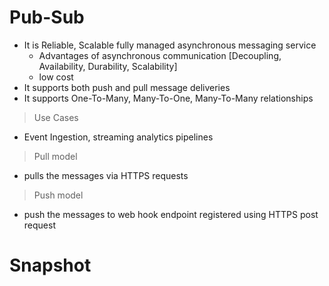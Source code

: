 # Pub-Sub

- It is Reliable, Scalable fully managed asynchronous messaging service
  - Advantages of asynchronous communication [Decoupling, Availability, Durability, Scalability]
  - low cost
- It supports both push and pull message deliveries
- It supports One-To-Many, Many-To-One, Many-To-Many relationships

> Use Cases
- Event Ingestion, streaming analytics pipelines

> Pull model
- pulls the messages via HTTPS requests

> Push model
- push the messages to web hook endpoint registered using HTTPS post request

# Snapshot
